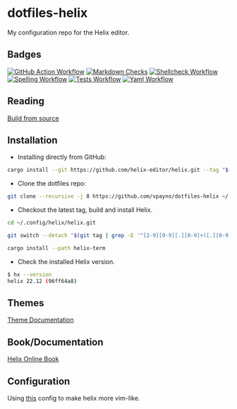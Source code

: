 # dotfiles-helix

My configuration repo for the Helix editor.

## Badges

[![GitHub Action Workflow](https://github.com/vpayno/dotfiles-helix/actions/workflows/gh-actions.yml/badge.svg?branch=main)](https://github.com/vpayno/dotfiles-helix/actions/workflows/gh-actions.yml)
[![Markdown Checks](https://github.com/vpayno/dotfiles-helix/actions/workflows/markdown.yml/badge.svg?branch=main)](https://github.com/vpayno/dotfiles-helix/actions/workflows/markdown.yml)
[![Shellcheck Workflow](https://github.com/vpayno/dotfiles-helix/actions/workflows/shellcheck.yml/badge.svg?branch=main)](https://github.com/vpayno/dotfiles-helix/actions/workflows/shellcheck.yml)
[![Spelling Workflow](https://github.com/vpayno/dotfiles-helix/actions/workflows/misspell.yml/badge.svg?branch=main)](https://github.com/vpayno/dotfiles-helix/actions/workflows/misspell.yml)
[![Tests Workflow](https://github.com/vpayno/dotfiles-helix/actions/workflows/tests.yml/badge.svg?branch=main)](https://github.com/vpayno/dotfiles-helix/actions/workflows/tests.yml)
[![Yaml Workflow](https://github.com/vpayno/dotfiles-helix/actions/workflows/yaml.yml/badge.svg?branch=main)](https://github.com/vpayno/dotfiles-helix/actions/workflows/yaml.yml)

## Reading

[Build from source](https://docs.helix-editor.com/install.html#build-from-source)

## Installation

- Installing directly from GitHub:

```bash
cargo install --git https://github.com/helix-editor/helix.git --tag "$(git ls-remote --tags https://github.com/helix-editor/helix.git | sed -r -e 's:.*/::g' | grep -E '^[0-9]+[.][0-9]+([.][0-9]+)?$' | sort -rV | head -n 1)" helix-term
```

- Clone the dotfiles repo:

```bash
git clone --recursive -j 8 https://github.com/vpayno/dotfiles-helix ~/.config/helix
```

- Checkout the latest tag, build and install Helix.

```bash
cd ~/.config/helix/helix.git

git switch --detach "$(git tag | grep -E '^[2-9][0-9][.][0-9]+([.][0-9]+)?$' | tail -n 1)"

cargo install --path helix-term
```

- Check the installed Helix version.

```bash
$ hx --version
helix 22.12 (96ff64a8)
```

## Themes

[Theme Documentation](https://github.com/helix-editor/helix/wiki/Themes)

## Book/Documentation

[Helix Online Book](https://docs.helix-editor.com/title-page.html)

## Configuration

Using [this](https://github.com/LGUG2Z/helix-vim) config to make helix more vim-like.
